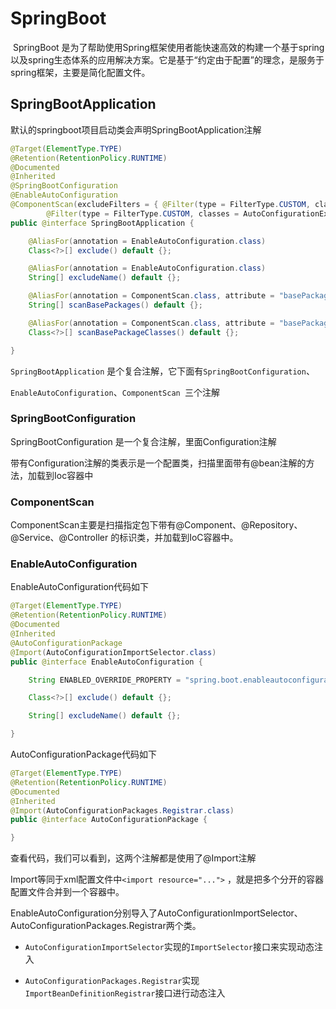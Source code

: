 # SpringBoot

​	SpringBoot 是为了帮助使用Spring框架使用者能快速高效的构建一个基于spring 以及spring生态体系的应用解决方案。它是基于“约定由于配置”的理念，是服务于spring框架，主要是简化配置文件。



## SpringBootApplication

默认的springboot项目启动类会声明SpringBootApplication注解

```java
@Target(ElementType.TYPE)
@Retention(RetentionPolicy.RUNTIME)
@Documented
@Inherited
@SpringBootConfiguration
@EnableAutoConfiguration
@ComponentScan(excludeFilters = { @Filter(type = FilterType.CUSTOM, classes = TypeExcludeFilter.class),
		@Filter(type = FilterType.CUSTOM, classes = AutoConfigurationExcludeFilter.class) })
public @interface SpringBootApplication {

	@AliasFor(annotation = EnableAutoConfiguration.class)
	Class<?>[] exclude() default {};

	@AliasFor(annotation = EnableAutoConfiguration.class)
	String[] excludeName() default {};

	@AliasFor(annotation = ComponentScan.class, attribute = "basePackages")
	String[] scanBasePackages() default {};

	@AliasFor(annotation = ComponentScan.class, attribute = "basePackageClasses")
	Class<?>[] scanBasePackageClasses() default {};

}

```

`SpringBootApplication` 是个复合注解，它下面有`SpringBootConfiguration`、

`EnableAutoConfiguration`、`ComponentScan `三个注解



### SpringBootConfiguration

SpringBootConfiguration 是一个复合注解，里面Configuration注解

带有Configuration注解的类表示是一个配置类，扫描里面带有@bean注解的方法，加载到Ioc容器中

### ComponentScan

ComponentScan主要是扫描指定包下带有@Component、@Repository、@Service、@Controller 的标识类，并加载到IoC容器中。



### EnableAutoConfiguration

EnableAutoConfiguration代码如下

```java
@Target(ElementType.TYPE)
@Retention(RetentionPolicy.RUNTIME)
@Documented
@Inherited
@AutoConfigurationPackage
@Import(AutoConfigurationImportSelector.class)
public @interface EnableAutoConfiguration {

	String ENABLED_OVERRIDE_PROPERTY = "spring.boot.enableautoconfiguration";

	Class<?>[] exclude() default {};

	String[] excludeName() default {};

}
```

AutoConfigurationPackage代码如下

```java
@Target(ElementType.TYPE)
@Retention(RetentionPolicy.RUNTIME)
@Documented
@Inherited
@Import(AutoConfigurationPackages.Registrar.class)
public @interface AutoConfigurationPackage {

}
```



查看代码，我们可以看到，这两个注解都是使用了@Import注解

Import等同于xml配置文件中`<import resource="...">` ，就是把多个分开的容器配置文件合并到一个容器中。

EnableAutoConfiguration分别导入了AutoConfigurationImportSelector、AutoConfigurationPackages.Registrar两个类。

- `AutoConfigurationImportSelector`实现的`ImportSelector`接口来实现动态注入

- `AutoConfigurationPackages.Registrar`实现`ImportBeanDefinitionRegistrar`接口进行动态注入























